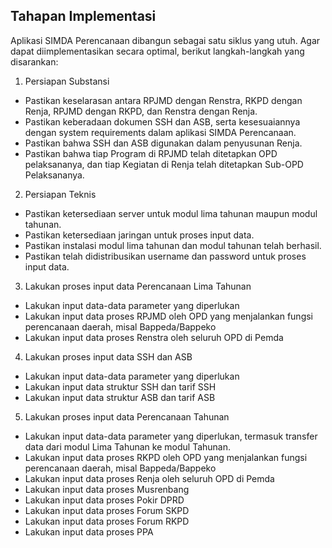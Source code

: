## Tahapan Implementasi

Aplikasi SIMDA Perencanaan dibangun sebagai satu siklus yang utuh. Agar dapat diimplementasikan secara optimal, berikut langkah-langkah yang disarankan:
 
1. Persiapan Substansi
- Pastikan keselarasan antara RPJMD dengan Renstra, RKPD dengan Renja, RPJMD dengan RKPD, dan Renstra dengan Renja.
- Pastikan keberadaan dokumen SSH dan ASB, serta kesesuaiannya dengan system requirements dalam aplikasi SIMDA Perencanaan.
- Pastikan bahwa SSH dan ASB digunakan dalam penyusunan Renja.
- Pastikan bahwa tiap Program di RPJMD telah ditetapkan OPD pelaksananya, dan tiap Kegiatan di Renja telah ditetapkan Sub-OPD Pelaksananya.
2. Persiapan Teknis
- Pastikan ketersediaan server untuk modul lima tahunan maupun modul tahunan.
- Pastikan ketersediaan jaringan untuk proses input data.
- Pastikan instalasi modul lima tahunan dan modul tahunan telah berhasil.
- Pastikan telah didistribusikan username dan password untuk proses input data.
3. Lakukan proses input data Perencanaan Lima Tahunan
- Lakukan input data-data parameter yang diperlukan
- Lakukan input data proses RPJMD oleh OPD yang menjalankan fungsi perencanaan daerah, misal Bappeda/Bappeko
- Lakukan input data proses Renstra oleh seluruh OPD di Pemda
4. Lakukan proses input data SSH dan ASB
- Lakukan input data-data parameter yang diperlukan
- Lakukan input data struktur SSH dan tarif SSH
- Lakukan input data struktur ASB dan tarif ASB
5. Lakukan proses input data Perencanaan Tahunan
- Lakukan input data-data parameter yang diperlukan, termasuk transfer data dari modul Lima Tahunan ke modul Tahunan.
- Lakukan input data proses RKPD oleh OPD yang menjalankan fungsi perencanaan daerah, misal Bappeda/Bappeko
- Lakukan input data proses Renja oleh seluruh OPD di Pemda
- Lakukan input data proses Musrenbang
- Lakukan input data proses Pokir DPRD
- Lakukan input data proses Forum SKPD
- Lakukan input data proses Forum RKPD
- Lakukan input data proses PPA
